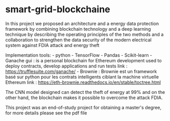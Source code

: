 # smart-grid-blockchaine
In this project we proposed an architecture and a energy data protection framework by combining blockchain technology and a
deep learning technique by describing the operating principles of the two methods and a collaboration to strengthen the data 
security of the modern electrical system against FDIA attack and energy theft

Implementation tools:
    - python 
    - TensorFlow
    - Pandas
    - Scikit-learn
    - Ganache gui : is a personal blockchain for Ethereum development used to deploy contracts, develop applications and run tests
               link : https://trufflesuite.com/ganache/
    - Brownie : Brownie est un framework basé sur python pour les contrats intelligents ciblant la machine virtuelle Ethereum
               link : https://eth-brownie.readthedocs.io/en/stable/toctree.html

The CNN model designed can detect the theft of energy at 99% and on the other hand, the blockchain makes it possible  to overcome the attack FDIA.

This project was an end-of-study project for obtaining a master's degree, for more details please see the pdf file
